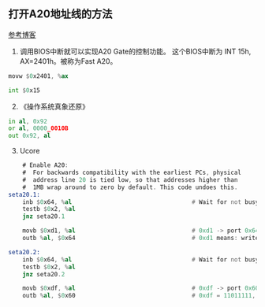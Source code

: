 ## 打开A20地址线的方法
[参考博客](https://blog.csdn.net/ruyanhai/article/details/7181842)

1. 调用BIOS中断就可以实现A20 Gate的控制功能。 这个BIOS中断为 INT 15h, AX=2401h。被称为Fast A20。
```asm
movw $0x2401, %ax

int $0x15
```

2. 《操作系统真象还原》
```asm
in al, 0x92
or al, 0000_0010B
out 0x92, al
```

3. Ucore
```asm
    # Enable A20:
    #  For backwards compatibility with the earliest PCs, physical
    #  address line 20 is tied low, so that addresses higher than
    #  1MB wrap around to zero by default. This code undoes this.
seta20.1:
    inb $0x64, %al                                  # Wait for not busy(8042 input buffer empty).
    testb $0x2, %al
    jnz seta20.1

    movb $0xd1, %al                                 # 0xd1 -> port 0x64
    outb %al, $0x64                                 # 0xd1 means: write data to 8042's P2 port

seta20.2:
    inb $0x64, %al                                  # Wait for not busy(8042 input buffer empty).
    testb $0x2, %al
    jnz seta20.2

    movb $0xdf, %al                                 # 0xdf -> port 0x60
    outb %al, $0x60                                 # 0xdf = 11011111, means set P2's A20 bit(the 1 bit) to 1
```